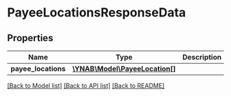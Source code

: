 # PayeeLocationsResponseData

## Properties
Name | Type | Description | Notes
------------ | ------------- | ------------- | -------------
**payee_locations** | [**\YNAB\Model\PayeeLocation[]**](PayeeLocation.md) |  | 

[[Back to Model list]](../../README.md#documentation-for-models) [[Back to API list]](../../README.md#documentation-for-api-endpoints) [[Back to README]](../../README.md)

